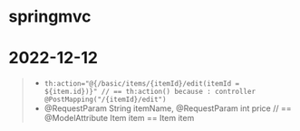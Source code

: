 # springmvc

# 2022-12-12
> - ```th:action="@{/basic/items/{itemId}/edit(itemId = ${item.id})}" // == th:action() because : controller @PostMapping("/{itemId}/edit")```
> - @RequestParam String itemName, @RequestParam int price // == @ModelAttribute Item item == Item item 
